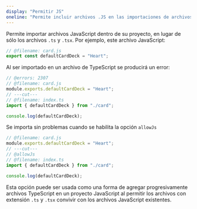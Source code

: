 ```yaml
---
display: "Permitir JS"
oneline: "Permite incluir archivos .JS en las importaciones de archivos TypeScript."
---
```


Permite importar archivos JavaScript dentro de su proyecto, en lugar de sólo los archivos `.ts` y `.tsx`. Por ejemplo, este archivo JavaScript:

```js twoslash
// @filename: card.js
export const defaultCardDeck = "Heart";
```

Al ser importado en un archivo de TypeScript se producirá un error:

```ts twoslash
// @errors: 2307
// @filename: card.js
module.exports.defaultCardDeck = "Heart";
// ---cut---
// @filename: index.ts
import { defaultCardDeck } from "./card";

console.log(defaultCardDeck);
```

Se importa sin problemas cuando se habilita la opción `allowJs`

```ts twoslash
// @filename: card.js
module.exports.defaultCardDeck = "Heart";
// ---cut---
// @allowJs
// @filename: index.ts
import { defaultCardDeck } from "./card";

console.log(defaultCardDeck);
```

Esta opción puede ser usada como una forma de agregar progresivamente archivos TypeScript en un proyecto JavaScript al permitir los archivos con extensión `.ts` y `.tsx` convivir con los archivos JavaScript existentes.
